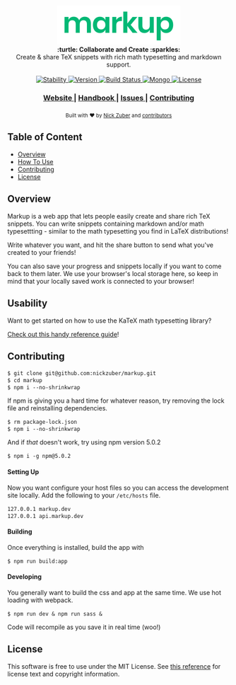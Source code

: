
<div align="center">
  <img src=".github/name_280.png"
		 width="280px"
       alt="Markup" />
</div>

<div align="center">
  <strong>:turtle: Collaborate and Create :sparkles:</strong>
</div>
<div align="center">
  Create & share TeX snippets with rich math typesetting and markdown support.
</div>

<br />

<div align="center">
  <!-- Stability -->
  <a href="#">
    <img src="https://img.shields.io/badge/stability-beta-fcc419.svg"
      alt="Stability" />
  </a>
  <!-- NPM version -->
  <a href="#">
    <img src="https://img.shields.io/badge/version-1.0.0-brightgreen.svg"
      alt="Version" />
  </a>
  <!-- Build Status -->
  <a href="https://travis-ci.org/choojs/choo">
    <img src="https://travis-ci.org/markup-app/markup.svg?branch=master"
      alt="Build Status" />
  </a>
  <a href="#">
    <img src="https://img.shields.io/myget/mongodb/v/MongoDB.Driver.Core.svg"
      alt="Mongo" />
  </a>
  <!-- License -->
  <a href="https://npmjs.org/package/choo">
    <img src="https://img.shields.io/badge/license-MIT%20Licence-blue.svg"
      alt="License" />
  </a>
</div>

<div align="center">
  <h3>
    <a href="https://markup-app.com">
      Website
    </a>
    <span> | </span>
    <a href="https://khan.github.io/KaTeX/function-support.html">
      Handbook
    </a>
    <span> | </span>
    <a href="https://github.com/markup-app/markup/issues">
      Issues
    </a>
    <span> | </span>
    <a href="https://github.com/markup-app/markup/pullrequest">
      Contributing
    </a>
  </h3>
</div>

<div align="center">
  <sub>Built with ❤︎ by
  <a href="https://nickzuber.com/">Nick Zuber</a> and
  <a href="https://github.com/markup-app/markup/graphs/contributors">
    contributors
  </a>
</div>
	
## Table of Content
- [Overview](#overview)
- [How To Use](#usability)
- [Contributing](#contributing)
- [License](#license)

## Overview

Markup is a web app that lets people easily create and share rich TeX snippets. You can write snippets containing markdown and/or math typesettting - similar to the math typesetting you find in LaTeX distributions!

Write whatever you want, and hit the share button to send what you've created to your friends! 

You can also save your progress and snippets locally if you want to come back to them later. We use your browser's local storage here, so keep in mind that your locally saved work is connected to your browser!

## Usability

Want to get started on how to use the KaTeX math typesetting library?

[Check out this handy reference guide](https://khan.github.io/KaTeX/function-support.html)!

## Contributing

```
$ git clone git@github.com:nickzuber/markup.git
$ cd markup
$ npm i --no-shrinkwrap
```

If npm is giving you a hard time for whatever reason, try removing the lock file and reinstalling dependencies.

```
$ rm package-lock.json
$ npm i --no-shrinkwrap
```

And if _that_ doesn't work, try using npm version 5.0.2

```
$ npm i -g npm@5.0.2
```

#### Setting Up

Now you want configure your host files so you can access the development site locally. Add the following to your `/etc/hosts` file.

```
127.0.0.1 markup.dev
127.0.0.1 api.markup.dev
```

#### Building

Once everything is installed, build the app with

```
$ npm run build:app
```

#### Developing

You generally want to build the css and app at the same time. We use hot loading with webpack. 

```
$ npm run dev & npm run sass &
```

Code will recompile as you save it in real time (woo!)

## License

This software is free to use under the MIT License. See [this reference](https://opensource.org/licenses/MIT) for license text and copyright information.

